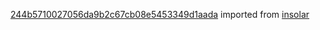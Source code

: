 [244b5710027056da9b2c67cb08e5453349d1aada](https://github.com/insolar/insolar/commit/244b5710027056da9b2c67cb08e5453349d1aada) imported from [insolar](https://github.com/insolar/insolar)
